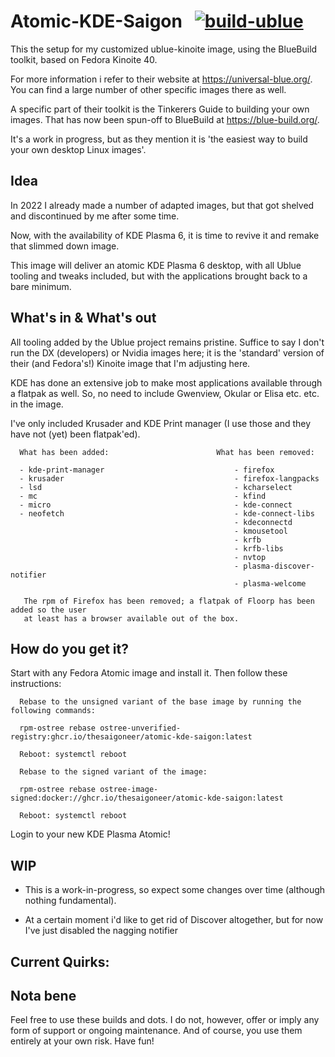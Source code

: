 # Atomic-KDE-Saigon &nbsp; [![build-ublue](https://github.com/blue-build/template/actions/workflows/build.yml/badge.svg)](https://github.com/blue-build/template/actions/workflows/build.yml)

This the setup for my customized ublue-kinoite image, using the BlueBuild toolkit, based on Fedora Kinoite 40.

For more information i refer to their website at https://universal-blue.org/. You can find a large number of other specific images there as well.

A specific part of their toolkit is the Tinkerers Guide to building your own images. That has now been spun-off to BlueBuild at https://blue-build.org/. 

It's a work in progress, but as they mention it is 'the easiest way to build your own desktop Linux images'.


## Idea

In 2022 I already made a number of adapted images, but that got shelved and discontinued by me after some time.

Now, with the availability of KDE Plasma 6, it is time to revive it and remake that slimmed down image. 

This image will deliver an atomic KDE Plasma 6 desktop, with all Ublue tooling and tweaks included, but with the applications brought back to a bare minimum.


## What's in & What's out

All tooling added by the Ublue project remains pristine. Suffice to say I don't run the DX (developers) or Nvidia images here; it is the 'standard' version of their (and Fedora's!) Kinoite image that I'm adjusting here.

KDE has done an extensive job to make most applications available through a flatpak as well. So, no need to include Gwenview, Okular or Elisa etc. etc. in the image. 

I've only included Krusader and KDE Print manager (I use those and they have not (yet) been flatpak'ed).


      What has been added:                        What has been removed:      
      
      - kde-print-manager                             - firefox
      - krusader                                      - firefox-langpacks
      - lsd                                           - kcharselect
      - mc                                            - kfind
      - micro                                         - kde-connect
      - neofetch                                      - kde-connect-libs
                                                      - kdeconnectd
                                                      - kmousetool
                                                      - krfb
                                                      - krfb-libs
                                                      - nvtop
                                                      - plasma-discover-notifier
                                                      - plasma-welcome
      
       The rpm of Firefox has been removed; a flatpak of Floorp has been added so the user 
       at least has a browser available out of the box.     
      
## How do you get it?

Start with any Fedora Atomic image and install it. Then follow these instructions:

      Rebase to the unsigned variant of the base image by running the following commands:

      rpm-ostree rebase ostree-unverified-registry:ghcr.io/thesaigoneer/atomic-kde-saigon:latest

      Reboot: systemctl reboot

      Rebase to the signed variant of the image: 

      rpm-ostree rebase ostree-image-signed:docker://ghcr.io/thesaigoneer/atomic-kde-saigon:latest

      Reboot: systemctl reboot

Login to your new KDE Plasma Atomic!

## WIP

* This is a work-in-progress, so expect some changes over time (although nothing fundamental). 
      
* At a certain moment i'd like to get rid of Discover altogether, but for now I've just disabled the nagging notifier
                         
## Current Quirks:


## Nota bene

Feel free to use these builds and dots. I do not, however, offer or imply any form of support or ongoing maintenance. And of course, you use them entirely at your own risk. Have fun!
